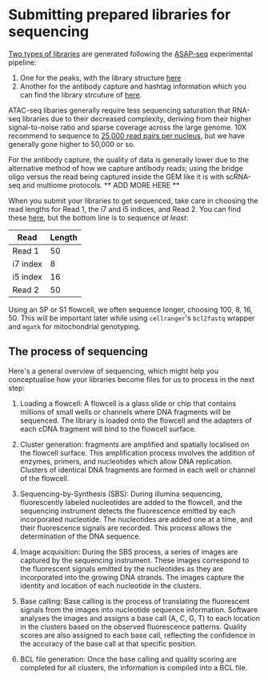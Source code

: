 # Submitting prepared libraries for sequencing


[Two types of libraries](https://github.com/romagnanilab/single_cell_analysis/blob/2fc8ac359c6e9da703de873a50b26d6650b4b64d/static_files/asap_original_protocol.pdf) are generated following the [ASAP-seq](https://cite-seq.com/asapseq/) experimental pipeline:
1. One for the peaks, with the library structure [here](https://teichlab.github.io/scg_lib_structs/methods_html/10xChromium_scATAC.html)
2. Another for the antibody capture and hashtag information which you can find the library strcuture of [here](https://github.com/romagnanilab/single_cell_analysis/blob/3c8e77babbde4d7305c3c9f8d893ef4104df45ed/static_files/asap_assay_scheme.pdf).

ATAC-seq libaries generally require less sequencing saturation that RNA-seq libraries due to their decreased complexity, deriving from their higher signal-to-noise ratio and sparse coverage across the large genome. 10X recommend to sequence to [25,000 read pairs per nucleus](https://www.10xgenomics.com/support/single-cell-atac/documentation/steps/sequencing/sequencing-requirements-for-single-cell-atac), but we have generally gone higher to 50,000 or so.

For the antibody capture, the quality of data is generally lower due to the alternative method of how we capture antibody reads; using the bridge oligo versus the read being captured inside the GEM like it is with scRNA-seq and multiome protocols. ** ADD MORE HERE **

When you submit your libraries to get sequenced, take care in choosing the read lengths for Read 1, the i7 and i5 indices, and Read 2. You can find these [here](https://www.10xgenomics.com/support/single-cell-atac/documentation/steps/sequencing/sequencing-requirements-for-single-cell-atac), but the bottom line is to sequence *at least*:

| Read | Length |
| ------------- | ------------- |
| Read 1 | 50 |
| i7 index | 8 |
| i5 index | 16  |
| Read 2 | 50  |

Using an SP or S1 flowcell, we often sequence longer, choosing 100, 8, 16, 50. This will be important later while using `cellranger`'s `bcl2fastq` wrapper and  `mgatk` for mitochondrial genotyping. 

## The process of sequencing

Here's a general overview of sequencing, which might help you conceptualise how your libraries become files for us to process in the next step:

1. Loading a flowcell: A flowcell is a glass slide or chip that contains millions of small wells or channels where DNA fragments will be sequenced. The library is loaded onto the flowcell and the adapters of each cDNA fragment will bind to the flowcell surface.

2. Cluster generation: fragments are amplified and spatially localised on the flowcell surface. This amplification process involves the addition of enzymes, primers, and nucleotides which allow DNA replication. Clusters of identical DNA fragments are formed in each well or channel of the flowcell.

3. Sequencing-by-Synthesis (SBS): During illumina sequencing, fluorescently labeled nucleotides are added to the flowcell, and the sequencing instrument detects the fluorescence emitted by each incorporated nucleotide. The nucleotides are added one at a time, and their fluorescence signals are recorded. This process allows the determination of the DNA sequence.

4. Image acquisition: During the SBS process, a series of images are captured by the sequencing instrument. These images correspond to the fluorescent signals emitted by the nucleotides as they are incorporated into the growing DNA strands. The images capture the identity and location of each nucleotide in the clusters.

5. Base calling: Base calling is the process of translating the fluorescent signals from the images into nucleotide sequence information. Software analyses the images and assigns a base call (A, C, G, T) to each location in the clusters based on the observed fluorescence patterns. Quality scores are also assigned to each base call, reflecting the confidence in the accuracy of the base call at that specific position.

6. BCL file generation: Once the base calling and quality scoring are completed for all clusters, the information is compiled into a BCL file.
